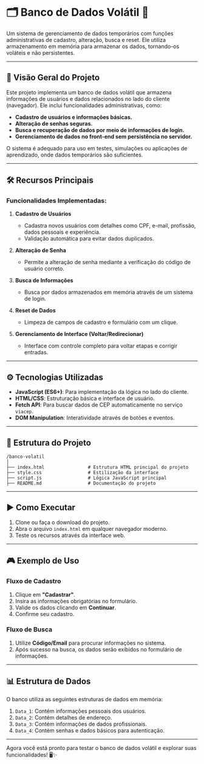 # 🗂️ **Banco de Dados Volátil** 💾

Um sistema de gerenciamento de dados temporários com funções administrativas de cadastro, alteração, busca e reset. Ele utiliza armazenamento em memória para armazenar os dados, tornando-os voláteis e não persistentes.

---

## 🚀 **Visão Geral do Projeto**

Este projeto implementa um banco de dados volátil que armazena informações de usuários e dados relacionados no lado do cliente (navegador). Ele inclui funcionalidades administrativas, como:

- **Cadastro de usuários e informações básicas.**  
- **Alteração de senhas seguras.**  
- **Busca e recuperação de dados por meio de informações de login.**  
- **Gerenciamento de dados no front-end sem persistência no servidor.**

O sistema é adequado para uso em testes, simulações ou aplicações de aprendizado, onde dados temporários são suficientes.

---

## 🛠️ **Recursos Principais**

### Funcionalidades Implementadas:

1. **Cadastro de Usuários**  
   - Cadastra novos usuários com detalhes como CPF, e-mail, profissão, dados pessoais e experiência.
   - Validação automática para evitar dados duplicados.

2. **Alteração de Senha**  
   - Permite a alteração de senha mediante a verificação do código de usuário correto.

3. **Busca de Informações**  
   - Busca por dados armazenados em memória através de um sistema de login.

4. **Reset de Dados**  
   - Limpeza de campos de cadastro e formulário com um clique.

5. **Gerenciamento de Interface (Voltar/Redirecionar)**  
   - Interface com controle completo para voltar etapas e corrigir entradas.

---

## ⚙️ **Tecnologias Utilizadas**

- **JavaScript (ES6+)**: Para implementação da lógica no lado do cliente.
- **HTML/CSS**: Estruturação básica e interface de usuário.
- **Fetch API**: Para buscar dados de CEP automaticamente no serviço `viacep`.
- **DOM Manipulation**: Interatividade através de botões e eventos.

---

## 📂 **Estrutura do Projeto**

```
/banco-volatil
│
├── index.html                # Estrutura HTML principal do projeto
├── style.css                 # Estilização da interface
├── script.js                 # Lógica JavaScript principal
├── README.md                 # Documentação do projeto
```

---

## ▶️ **Como Executar**

1. Clone ou faça o download do projeto.
2. Abra o arquivo `index.html` em qualquer navegador moderno.
3. Teste os recursos através da interface web.

---

## 🎮 **Exemplo de Uso**

### **Fluxo de Cadastro**

1. Clique em **"Cadastrar"**.
2. Insira as informações obrigatórias no formulário.
3. Valide os dados clicando em **Continuar**.
4. Confirme seu cadastro.

### **Fluxo de Busca**

1. Utilize **Código/Email** para procurar informações no sistema.
2. Após sucesso na busca, os dados serão exibidos no formulário de informações.

---

## 📊 **Estrutura de Dados**

O banco utiliza as seguintes estruturas de dados em memória:

1. `Data_1`: Contém informações pessoais dos usuários.
2. `Data_2`: Contém detalhes de endereço.
3. `Data_3`: Contém informações de dados profissionais.
4. `Data_4`: Contém senhas e dados básicos para autenticação.

---

Agora você está pronto para testar o banco de dados volátil e explorar suas funcionalidades! 🖥️✨